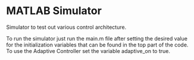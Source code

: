 # MATLAB Simulator
Simulator to test out various control architecture.

To run the simulator just run the main.m file after setting the desired value for the initialization variables that can be found in the top part of the code.
To use the Adaptive Controller set the variable adaptive_on to true.
